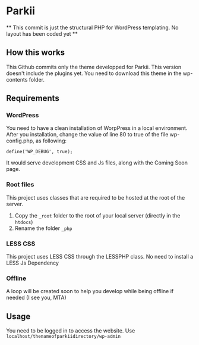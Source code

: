 # Parkii
** This commit is just the structural PHP for WordPress templating. No layout has been coded yet **

## How this works
This Github commits only the theme developped for Parkii. This version doesn't include the plugins yet. You need to download this theme in the wp-contents folder.

## Requirements
### WordPress
You need to have a clean installation of WorpPress in a local environment. 
After you installation, change the value of line 80 to true of the file wp-config.php, as following:
```
define('WP_DEBUG', true);
```
It would serve development CSS and Js files, along with the Coming Soon page.

### Root files
This project uses classes that are required to be hosted at the root of the server. 
1. Copy the ```_root``` folder to the root of your local server (directly in the ```htdocs```)
2. Rename the folder ```_php```

### LESS CSS
This project uses LESS CSS through the LESSPHP class. No need to install a LESS Js Dependency

### Offline
A loop will be created soon to help you develop while being offline if needed (I see you, MTA)

## Usage
You need to be logged in to access the website. Use ```localhost/thenameofparkiidirectory/wp-admin```

